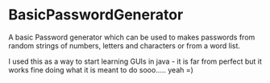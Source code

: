 # BasicPasswordGenerator
A basic Password generator which can be used to makes passwords from random strings of numbers, letters and characters or from a word list.

I used this as a way to start learning GUIs in java - it is far from perfect but it works fine doing what it is meant to do sooo..... yeah =)
